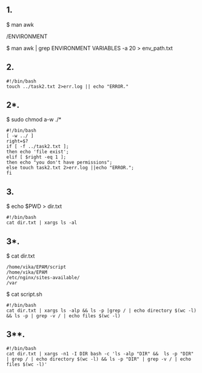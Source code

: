 ## 1.

$ man awk 

/ENVIRONMENT

$ man awk | grep ENVIRONMENT VARIABLES -a 20 > env_path.txt

## 2.                                                                           
```
#!/bin/bash
touch ../task2.txt 2>err.log || echo "ERROR."
```

## 2*.

$ sudo chmod a-w ./*

```
#!/bin/bash
[ -w ../ ]
right=$?
if [ -f ../task2.txt ];
then echo 'file exist'; 
elif [ $right -eq 1 ];
then echo "you don't have permissions";
else touch task2.txt 2>err.log ||echo "ERROR.";
fi
```
## 3.
$ echo $PWD > dir.txt

```
#!/bin/bash
cat dir.txt | xargs ls -al
```

## 3*.

 $ cat dir.txt
```
/home/vika/EPAM/script
/home/vika/EPAM
/etc/nginx/sites-available/
/var
```
 $ cat script.sh
```
#!/bin/bash
cat dir.txt | xargs ls -alp && ls -p |grep / | echo directory $(wc -l) && ls -p | grep -v / | echo files $(wc -l)
```

## 3**.
```
#!/bin/bash
cat dir.txt | xargs -n1 -I DIR bash -c 'ls -alp "DIR" &&  ls -p "DIR" | grep / | echo directory $(wc -l) && ls -p "DIR" | grep -v / | echo files $(wc -l)'
